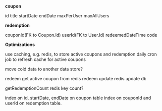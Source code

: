 ﻿**coupon**

id
title
startDate
endDate
maxPerUser
maxAllUsers

**redemption**

couponId(FK to Coupon.Id)
userId(FK to User.Id)
redeemedDateTime
code


**Optimizations**

use caching, e.g. redis, to store active coupons and redemption
daily cron job to refresh cache for active coupons

move cold data to another data store?

redeem
get active coupon from redis
redeem
update redis
update db

getRedemptionCount
redis key count?

index on id, startDate, endDate on coupon table
index on couponId and userId on redemption table.

